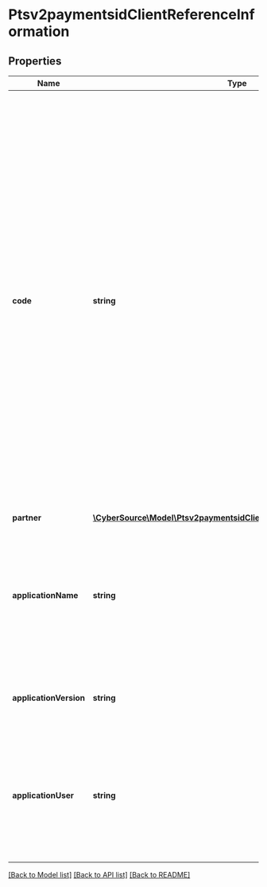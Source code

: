 # Ptsv2paymentsidClientReferenceInformation

## Properties
Name | Type | Description | Notes
------------ | ------------- | ------------- | -------------
**code** | **string** | Merchant-generated order reference or tracking number. It is recommended that you send a unique value for each transaction so that you can perform meaningful searches for the transaction.  #### Used by **Authorization**\\ Required field.  #### FDC Nashville Global Certain circumstances can cause the processor to truncate this value to 15 or 17 characters for Level II and Level III processing, which can cause a discrepancy between the value you submit and the value included in some processor reports. | [optional] 
**partner** | [**\CyberSource\Model\Ptsv2paymentsidClientReferenceInformationPartner**](Ptsv2paymentsidClientReferenceInformationPartner.md) |  | [optional] 
**applicationName** | **string** | The name of the Connection Method client (such as Virtual Terminal or SOAP Toolkit API) that the merchant uses to send a transaction request to CyberSource. | [optional] 
**applicationVersion** | **string** | Version of the CyberSource application or integration used for a transaction. | [optional] 
**applicationUser** | **string** | The entity that is responsible for running the transaction and submitting the processing request to CyberSource. This could be a person, a system, or a connection method. | [optional] 

[[Back to Model list]](../README.md#documentation-for-models) [[Back to API list]](../README.md#documentation-for-api-endpoints) [[Back to README]](../README.md)


